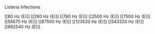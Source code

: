 Listeria Infections

[[80 Hz (E)]]
[[260 Hz (E)]]
[[780 Hz (E)]]
[[2500 Hz (E)]]
[[7500 Hz (E)]]
[[55670 Hz (E)]]
[[87500 Hz (E)]]
[[123520 Hz (E)]]
[[543320 Hz (E)]]
[[662540 Hz (E)]]